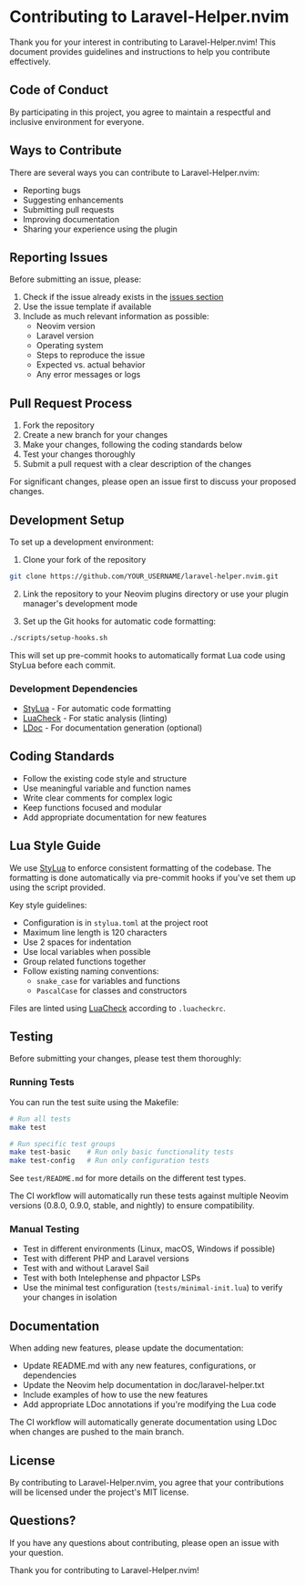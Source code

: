 # Contributing to Laravel-Helper.nvim

Thank you for your interest in contributing to Laravel-Helper.nvim! This document provides guidelines and instructions to help you contribute effectively.

## Code of Conduct

By participating in this project, you agree to maintain a respectful and inclusive environment for everyone.

## Ways to Contribute

There are several ways you can contribute to Laravel-Helper.nvim:

- Reporting bugs
- Suggesting enhancements
- Submitting pull requests
- Improving documentation
- Sharing your experience using the plugin

## Reporting Issues

Before submitting an issue, please:

1. Check if the issue already exists in the [issues section](https://github.com/greggh/laravel-helper.nvim/issues)
2. Use the issue template if available
3. Include as much relevant information as possible:
   - Neovim version
   - Laravel version
   - Operating system
   - Steps to reproduce the issue
   - Expected vs. actual behavior
   - Any error messages or logs

## Pull Request Process

1. Fork the repository
2. Create a new branch for your changes
3. Make your changes, following the coding standards below
4. Test your changes thoroughly
5. Submit a pull request with a clear description of the changes

For significant changes, please open an issue first to discuss your proposed changes.

## Development Setup

To set up a development environment:

1. Clone your fork of the repository
```bash
git clone https://github.com/YOUR_USERNAME/laravel-helper.nvim.git
```

2. Link the repository to your Neovim plugins directory or use your plugin manager's development mode

3. Set up the Git hooks for automatic code formatting:
```bash
./scripts/setup-hooks.sh
```

This will set up pre-commit hooks to automatically format Lua code using StyLua before each commit.

### Development Dependencies

- [StyLua](https://github.com/JohnnyMorganz/StyLua) - For automatic code formatting
- [LuaCheck](https://github.com/mpeterv/luacheck) - For static analysis (linting)
- [LDoc](https://github.com/lunarmodules/LDoc) - For documentation generation (optional)

## Coding Standards

- Follow the existing code style and structure
- Use meaningful variable and function names
- Write clear comments for complex logic
- Keep functions focused and modular
- Add appropriate documentation for new features

## Lua Style Guide

We use [StyLua](https://github.com/JohnnyMorganz/StyLua) to enforce consistent formatting of the codebase. The formatting is done automatically via pre-commit hooks if you've set them up using the script provided.

Key style guidelines:
- Configuration is in `stylua.toml` at the project root
- Maximum line length is 120 characters
- Use 2 spaces for indentation
- Use local variables when possible
- Group related functions together
- Follow existing naming conventions:
  - `snake_case` for variables and functions
  - `PascalCase` for classes and constructors

Files are linted using [LuaCheck](https://github.com/mpeterv/luacheck) according to `.luacheckrc`.

## Testing

Before submitting your changes, please test them thoroughly:

### Running Tests

You can run the test suite using the Makefile:

```bash
# Run all tests
make test

# Run specific test groups
make test-basic    # Run only basic functionality tests
make test-config   # Run only configuration tests
```

See `test/README.md` for more details on the different test types.

The CI workflow will automatically run these tests against multiple Neovim versions (0.8.0, 0.9.0, stable, and nightly) to ensure compatibility.

### Manual Testing

- Test in different environments (Linux, macOS, Windows if possible)
- Test with different PHP and Laravel versions
- Test with and without Laravel Sail
- Test with both Intelephense and phpactor LSPs
- Use the minimal test configuration (`tests/minimal-init.lua`) to verify your changes in isolation

## Documentation

When adding new features, please update the documentation:

- Update README.md with any new features, configurations, or dependencies
- Update the Neovim help documentation in doc/laravel-helper.txt
- Include examples of how to use the new features
- Add appropriate LDoc annotations if you're modifying the Lua code

The CI workflow will automatically generate documentation using LDoc when changes are pushed to the main branch.

## License

By contributing to Laravel-Helper.nvim, you agree that your contributions will be licensed under the project's MIT license.

## Questions?

If you have any questions about contributing, please open an issue with your question.

Thank you for contributing to Laravel-Helper.nvim!